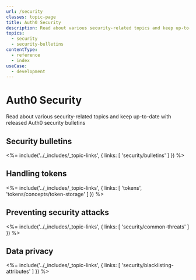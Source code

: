 ```yaml
---
url: /security
classes: topic-page
title: Auth0 Security
description: Read about various security-related topics and keep up-to-date with released Auth0 security bulletins
topics:
  - security
  - security-bulletins
contentType:
  - reference
  - index
useCase:
  - development
---
```

<!-- markdownlint-disable MD041 MD002 -->
<div class="topic-page-header">
  <div data-name="example" class="topic-page-badge"></div>
  <h1>Auth0 Security</h1>
  <p>
    Read about various security-related topics and keep up-to-date with released Auth0 security bulletins
  </p>
</div>

## Security bulletins

<%= include('../_includes/_topic-links', { links: [
  'security/bulletins'
] }) %>

## Handling tokens

<%= include('../_includes/_topic-links', { links: [
  'tokens',
  'tokens/concepts/token-storage'
] }) %>

## Preventing security attacks

<%= include('../_includes/_topic-links', { links: [
  'security/common-threats'
] }) %>

## Data privacy

<%= include('../_includes/_topic-links', { links: [
  'security/blacklisting-attributes'
] }) %>
